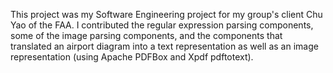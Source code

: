 This project was my Software Engineering project for my group's client Chu Yao of the FAA.
I contributed the regular expression parsing components, some of the image parsing components,
and the components that translated an airport diagram into a text representation as well as
an image representation (using Apache PDFBox and Xpdf pdftotext).
